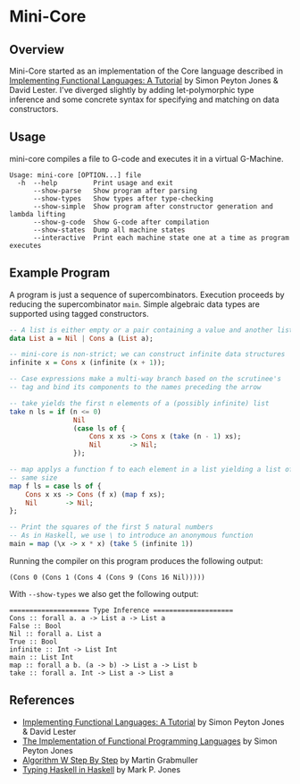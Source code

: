 # Mini-Core
## Overview
Mini-Core started as an implementation of the Core language described in [Implementing Functional Languages: A Tutorial](http://research.microsoft.com/en-us/um/people/simonpj/papers/pj-lester-book/) by Simon Peyton Jones & David Lester. I've diverged slightly by adding let-polymorphic type inference and some concrete syntax for specifying and matching on data constructors.

## Usage
mini-core compiles a file to G-code and executes it in a virtual G-Machine.

    Usage: mini-core [OPTION...] file
      -h  --help         Print usage and exit
          --show-parse   Show program after parsing
          --show-types   Show types after type-checking
          --show-simple  Show program after constructor generation and lambda lifting
          --show-g-code  Show G-code after compilation
          --show-states  Dump all machine states
          --interactive  Print each machine state one at a time as program executes

## Example Program
A program is just a sequence of supercombinators. Execution proceeds by reducing the supercombinator `main`. Simple algebraic data types are supported using tagged constructors.

```haskell
-- A list is either empty or a pair containing a value and another list
data List a = Nil | Cons a (List a);

-- mini-core is non-strict; we can construct infinite data structures
infinite x = Cons x (infinite (x + 1));

-- Case expressions make a multi-way branch based on the scrutinee's
-- tag and bind its components to the names preceding the arrow

-- take yields the first n elements of a (possibly infinite) list
take n ls = if (n <= 0)
                Nil
                (case ls of {
                    Cons x xs -> Cons x (take (n - 1) xs);
                    Nil       -> Nil;
                });

-- map applys a function f to each element in a list yielding a list of the
-- same size
map f ls = case ls of {
    Cons x xs -> Cons (f x) (map f xs);
    Nil       -> Nil;
};

-- Print the squares of the first 5 natural numbers
-- As in Haskell, we use \ to introduce an anonymous function
main = map (\x -> x * x) (take 5 (infinite 1))
```

Running the compiler on this program produces the following output:

    (Cons 0 (Cons 1 (Cons 4 (Cons 9 (Cons 16 Nil)))))

With `--show-types` we also get the following output:

    ==================== Type Inference ====================
    Cons :: forall a. a -> List a -> List a
    False :: Bool
    Nil :: forall a. List a
    True :: Bool
    infinite :: Int -> List Int
    main :: List Int
    map :: forall a b. (a -> b) -> List a -> List b
    take :: forall a. Int -> List a -> List a

## References
* [Implementing Functional Languages: A Tutorial](http://research.microsoft.com/en-us/um/people/simonpj/papers/pj-lester-book/) by Simon Peyton Jones & David Lester
* [The Implementation of Functional Programming Languages](http://research.microsoft.com/en-us/um/people/simonpj/papers/slpj-book-1987/index.htm) by Simon Peyton Jones
* [Algorithm W Step By Step](http://citeseerx.ist.psu.edu/viewdoc/summary?doi=10.1.1.65.7733) by Martin Grabmuller
* [Typing Haskell in Haskell](http://web.cecs.pdx.edu/~mpj/thih/) by Mark P. Jones

